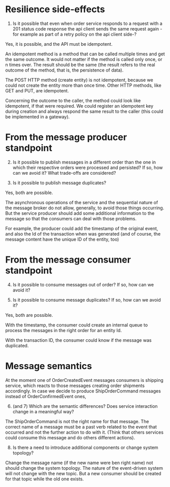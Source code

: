 # Resilience side-effects

1. Is it possible that even when order service responds to a request with a 201 status code response the api client sends the same request again -for example as part of a retry policy on the api client side-?

Yes, it is possible, and the API must be idempotent.

An idempotent method is a method that can be called multiple times and get the same outcome. It would not matter if the method is called only once, or n times over. The result should be the same (the result refers to the real outcome of the method, that is, the persistence of data). 

The POST HTTP method (create entity) is not idempotent, because we could not create the entity more than once time. Other HTTP methods, like GET and PUT, are idempotent. 

Concerning the outcome to the caller, the method could look like idempotent, if that were required. We could register an idempotent key during creation and always respond the same result to the caller (this could be implemented in a gateway).

# From the message producer standpoint

2. Is it possible to publish messages in a different order than the one in which their respective orders were 
processed and persisted? If so, how can we avoid it? What trade-offs are considered?

3. Is it possible to publish message duplicates?

Yes, both are possible.

The asynchronous operations of the service and the sequential nature of the message broker do not allow, generally, to avoid those things occurring. But the service producer should add some additional information to the message so that the consumers can deal with those problems.

For example, the producer could add the timestamp of the original event, and also the Id of the transaction when was generated (and of course, the message content have the unique ID of the entity, too)

# From the message consumer standpoint

4. Is it possible to consume messages out of order? If so, how can we avoid it?

5. Is it possible to consume message duplicates? If so, how can we avoid it?

Yes, both are possible.

With the timestamp, the consumer could create an internal queue to process the messages in the right order for an entity Id.

With the transaction ID, the consumer could know if the message was duplicated.

# Message semantics

At the moment one of OrderCreatedEvent messages consumers is shipping service, which reacts to those messages 
creating order shipments accordingly. In case we decide to produce ShipOrderCommand messages instead of 
OrderConfirmedEvent ones,

6. (and 7)  Which are the semantic differences? Does service interaction change in a meaningful way?

The ShipOrderCommand is not the right name for that message. The correct name of a message must be a past verb related to the event that occurred and not the further action to do with it. (Think that others services could consume this message and do others different actions).

8.  Is there a need to introduce additional components or change system topology?

Change the message name (if the new name were ben right name) not should change the system topology.  The nature of the event-driven system will not change with the new topic.  But a new consumer should be created for that topic while the old one exists.